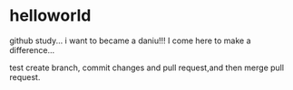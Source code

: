 # helloworld
github study...
i want to became a daniu!!!
I come here to make a difference...

test create branch, commit changes and pull request,and then merge pull request.
